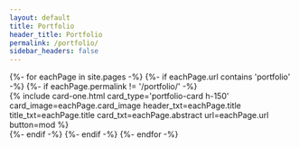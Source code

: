 ```yaml
---
layout: default
title: Portfolio
header_title: Portfolio
permalink: /portfolio/
sidebar_headers: false
---
```

<div class="row row-cols-1 row-cols-sm-2 row-cols-md-3 row-cols-lg-4 g-3">
{%- for eachPage in site.pages -%}
{%- if eachPage.url contains 'portfolio' -%}
{%- if eachPage.permalink != '/portfolio/' -%}
<div class="col">
{% include card-one.html
card_type='portfolio-card h-150'
card_image=eachPage.card_image
header_txt=eachPage.title
title_txt=eachPage.title
card_txt=eachPage.abstract
url=eachPage.url
button=mod
%}
</div><!-- ./col -->
{%- endif -%}
{%- endif -%}
{%- endfor -%}
</div><!-- ./row -->

